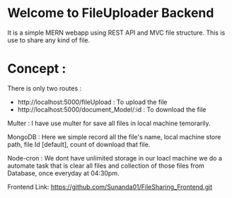 # Welcome to FileUploader Backend
It is a simple MERN webapp using REST API and MVC file structure. This is use to share any kind of file.

# Concept : 
There is only two routes :
- http://localhost:5000/fileUpload : To upload the file
- http://localhost:5000/document_Model/:id : To download the file
  
Multer : I have use multer for save all files in local machine temorarily.

MongoDB : Here we simple record all the file's name, local machine store path, file Id [default], count of download that file.

Node-cron : We dont have unlimited storage in our loacl machine we do a automate task that is clear all files and collection of those files from Database, once everyday at 04:30pm.

Frontend Link: https://github.com/Sunanda01/FileSharing_Frontend.git
